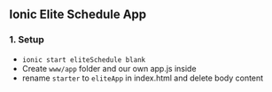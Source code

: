 ## Ionic Elite Schedule App

### 1. Setup
- `ionic start eliteSchedule blank`
- Create `www/app` folder and our own app.js inside
- rename `starter` to `eliteApp` in index.html and delete body content 